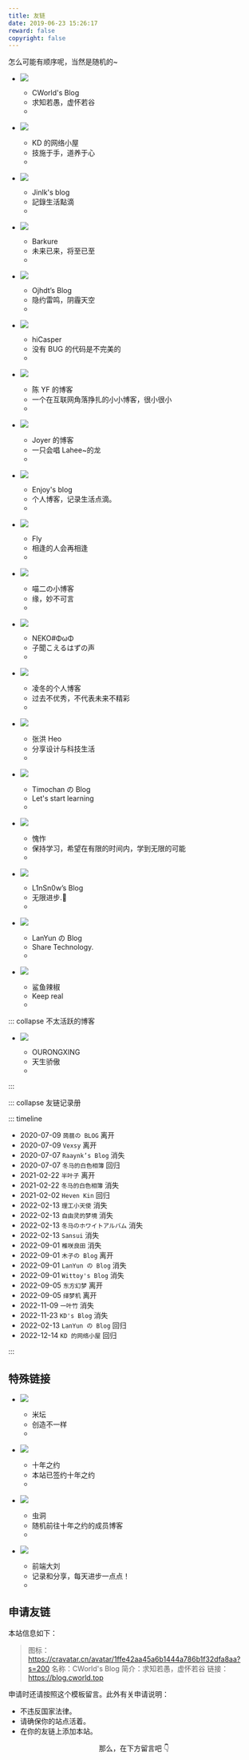```yaml
---
title: 友链
date: 2019-06-23 15:26:17
reward: false
copyright: false
---
```


怎么可能有顺序呢，当然是随机的~

<link href="/static/css/link.min.css" rel="stylesheet">

<div id="f">

- ![](https://cravatar.cn/avatar/1ffe42aa45a6b1444a786b1f32dfa8aa)

  - CWorld's Blog
  - 求知若愚，虚怀若谷
  - [](https://blog.cworld.top)

- ![](https://www.kindyear.cn/logo.png)

  - KD 的网络小屋
  - 技施于手，道养于心
  - [](https://www.kindyear.cn/)

- ![](https://avatars.githubusercontent.com/u/45725145?v=4)

  - Jinlk's blog
  - 記錄生活點滴
  - [](https://jinlk.site)

- ![](https://cravatar.cn/avatar/c80a41a5465ee8c279f7b065b029009f)

  - Barkure
  - 未来已来，将至已至
  - [](https://guguga.cn)

- ![](https://blog.ojhdt.com/images/avatar.png)

  - Ojhdt’s Blog
  - 隐约雷鸣，阴霾天空
  - [](https://blog.ojhdt.com)

- ![](https://cravatar.cn/avatar/b9fa18886cd3acb13fcd8ebfb6140c44)

  - hiCasper
  - 没有 BUG 的代码是不完美的
  - [](http://hicasper.com)

- ![](https://npm.elemecdn.com/chenyfan-oss@3)

  - 陈 YF 的博客
  - 一个在互联网角落挣扎的小小博客，很小很小
  - [](https://blog.cyfan.top)

- ![](https://cravatar.cn/avatar/08fcf342df77ad03fcad18399a2fcb74)

  - Joyer 的博客
  - 一只会唱 Lahee~的龙
  - [](https://blog.joyer.top)

- ![](https://mcenjoy.cn/avatar)

  - Enjoy's blog
  - 个人博客，记录生活点滴。
  - [](https://mcenjoy.cn)

- ![](https://img1.baidu.com/it/u=1214290448,1946399589&fm=253&fmt=auto)

  - Fly
  - 相逢的人会再相逢
  - [](http://flyme.cf)

- ![](https://www.miaoer.xyz/weblogo.jpg)

  - 喵二の小博客
  - 缘，妙不可言
  - [](https://www.miaoer.xyz)

- ![](http://q1.qlogo.cn/g?b=qq&nk=1253496010@qq.com&s=640)

  - NEKO#ΦωΦ
  - 子聞こえるはずの声
  - [](https://blog.jamsg.cn)

- ![](https://blog.lyr-2000.xyz/avatar.png)

  - 凌冬的个人博客
  - 过去不优秀，不代表未来不精彩
  - [](https://blog.lyr-2000.xyz)

- ![](https://cravatar.cn/avatar/62d8c76b1fd8822cd95efe0abec26b70)

  - 张洪 Heo
  - 分享设计与科技生活
  - [](https://blog.zhheo.com)

- ![](https://api.timochan.cn/apc/objects/icon/svhozp8tzm9vv9tu1v.png)

  - Timochan の Blog
  - Let's start learning
  - [](https://www.timochan.cn/)

- ![](https://kuizuo.cn/img/icons/icon-192.png)

  - 愧怍
  - 保持学习，希望在有限的时间内，学到无限的可能
  - [](https://kuizuo.cn/)

- ![](https://blog.linsnow.cn/img/avatar.png)

  - L1nSn0w’s Blog
  - 无限进步.🎈
  - [](https://blog.linsnow.cn/)

- ![](https://lanyundev.com/img/logo.jpg.webp)

  - LanYun の Blog
  - Share Technology.
  - [](https://lanyundev.com/)

- ![](https://blog.cworld.top/static/img/links/鲨鱼辣椒.jpg)

  - 鲨鱼辣椒
  - Keep real
  - [](http://lilhu-coppa.top/)

</div>

::: collapse 不太活跃的博客

<div id="f">

- ![](https://cravatar.cn/avatar/27bfab48edf72b1cda99f9bcbe286a78)

  - OURONGXING
  - 天生骄傲
  - [](https://orxing.top)

</div>

:::

::: collapse 友链记录册

::: timeline

- 2020-07-09 `蒟蒻の BLOG` 离开
- 2020-07-09 `Vexsy` 离开
- 2020-07-07 `Raaynk’s Blog` 消失
- 2020-07-07 `冬马的白色相簿` 回归
- 2021-02-22 `半叶子` 离开
- 2021-02-22 `冬马的白色相簿` 消失
- 2021-02-02 `Heven Kin` 回归
- 2022-02-13 `理工小天使` 消失
- 2022-02-13 `自由灵的梦境` 消失
- 2022-02-13 `冬马のホワイトアルバム` 消失
- 2022-02-13 `Sansui` 消失
- 2022-09-01 `椎咲良田` 消失
- 2022-09-01 `木子の Blog` 离开
- 2022-09-01 `LanYun の Blog` 消失
- 2022-09-01 `Wittoy's Blog` 消失
- 2022-09-05 `东方幻梦` 离开
- 2022-09-05 `绎梦机` 离开
- 2022-11-09 `一叶竹` 消失
- 2022-11-23 `KD's Blog` 消失
- 2022-02-13 `LanYun の Blog` 回归
- 2022-12-14 `KD 的网络小屋` 回归

:::

## 特殊链接

<div id="f">

- ![](https://static.cloudflare.ltd/Bandbbs_CDN/PWA/pwa_icon_192.png)

  - 米坛
  - 创造不一样
  - [](https://www.bandbbs.cn)

- ![](https://avatars.githubusercontent.com/u/39395618?s=200&v=4)

  - 十年之约
  - 本站已签约十年之约
  - [](https://www.foreverblog.cn)

- ![](https://blog.cworld.top/static/img/links/wormhole.png)

  - 虫洞
  - 随机前往十年之约的成员博客
  - [](https://www.foreverblog.cn/go.html)

- ![](https://gcore.jsdelivr.net/gh/lzwdot/lzwdot.github.io@gh-pages/img/android-chrome-192x192.png)

  - 前端大刘
  - 记录和分享，每天进步一点点！
  - [](https://lzwdot.com/)

</div>

## 申请友链

本站信息如下：

> 图标：https://cravatar.cn/avatar/1ffe42aa45a6b1444a786b1f32dfa8aa?s=200
> 名称：CWorld's Blog
> 简介：求知若愚，虚怀若谷
> 链接：https://blog.cworld.top

申请时还请按照这个模板留言。此外有关申请说明：

- 不违反国家法律。
- 请确保你的站点活着。
- 在你的友链上添加本站。

<p align="center" style="color:var(--inside-accent-color)">那么，在下方留言吧 👇</p>
